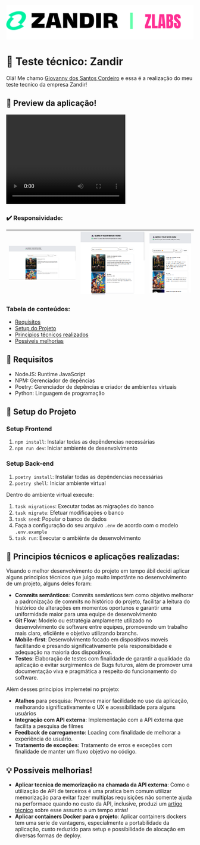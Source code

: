 ![Zandir logo](./assets/imgs/zandir!.png)

# 📌 Teste técnico: Zandir

Olá! Me chamo [Giovanny dos Santos Cordeiro](https://giovannydev.com.br/) e essa é a realização
do meu teste tecnico da empresa Zandir!

## 💯 Preview da aplicação!

<video width="320" height="240" controls>
  <source src="assets/preview.mp4" type="video/mp4">
</video>

### ✔️ Responsividade:
| ![Large](/assets/imgs/LG.png) | ![Medium](/assets/imgs/MD.png) | ![Small](/assets/imgs/SM.png) |
|--------------------------------|--------------------------------|--------------------------------|

### Tabela de conteúdos:
- [Requisitos](#requisitos)
- [Setup do Projeto](#setup-do-projeto)
- [Principios técnicos realizados](#principios-técnicos-realizados)
- [Possiveis melhorias](#possiveis-melhorias)

## 🎯 Requisitos

- NodeJS: Runtime JavaScript
- NPM: Gerenciador de depências
- Poetry: Gerenciador de depências e criador de ambientes virtuais
- Python: Linguagem de programação

## 🚀 Setup do Projeto

### Setup Frontend
1. `npm install`: Instalar todas as depêndencias necessárias
2. `npm run dev`: Iniciar ambiente de desenvolvimento

### Setup Back-end
1. `poetry install`: Instalar todas as depêndencias necessárias
2. `poetry shell`: Iniciar ambiente virtual

Dentro do ambiente virtual execute:

1. `task migrations`: Executar todas as migrações do banco
2. `task migrate`: Efetuar modificações o banco
3. `task seed`: Popular o banco de dados
4. Faça a configuração do seu arquivo `.env` de acordo com o modelo `.env.example`
5. `task run`: Executar o ambiênte de desenvolvimento

## 🌟 Principios técnicos e aplicações realizadas:

Visando o melhor desenvolvimento do projeto em tempo ábil decidi 
aplicar alguns principios técnicos que julgo muito impotânte
no desenvolvimento de um projeto, alguns deles foram:

- **Commits semânticos**: Commits semânticos tem como objetivo melhorar a padronização
de commits no histórico do projeto, facilitar a leitura do histórico de alterações 
em momentos oportunos e garantir uma uniformidade maior para uma equipe de desenvolvimento
- **Git Flow**: Modelo ou estratégia amplamente utilizado no desenvolvimento de software
entre equipes, promovendo um trabalho mais claro, eficiênte e objetivo utilizando branchs.
- **Mobile-first**: Desenvolvimento focado em dispositivos moveis facilitando e presando significativamente pela 
responsibidade e adequação na maioria dos dispositivos.
- **Testes**: Elaboração de testes com finalidade de garantir a qualidade da aplicação e 
evitar surgirmentos de Bugs futuros, além de promover uma documentação viva e pragmática
a respeito do funcionamento do software.

Além desses principios implemetei no projeto:
- **Atalhos** para pesquisa: Promove maior facilidade no uso da aplicação, melhorando significativamente o UX 
e acessibilidade para alguns usuários
- **Integração com API externa**: Implementação com a API externa que facilita a pesquisa de filmes
- **Feedback de carregamento**: Loading com finalidade de melhorar a experiência do usuário.
- **Tratamento de exceções**: Tratamento de erros e exceções com finalidade de manter um fluxo objetivo no código.

## 💡 Possiveis melhorias!

- **Aplicar tecnica de memorização na chamada da API externa**: Como o utilização de API
de terceiros é uma pratica bem comum utilizar memorização para evitar fazer multiplas
requisições não somente ajuda na performace quando no custo da API, inclusive, produzi
um [artigo técnico](https://dev.to/giovannycordeiro/memorizacao-em-ruby-5789) sobre esse assunto a um tempo atrás!
- **Aplicar containers Docker para o projeto**: Aplicar containers dockers
tem uma serie de vantagens, especialmente a portabilidade da aplicação, custo reduzido
para setup e possibilidade de alocação em diversas formas de deploy.